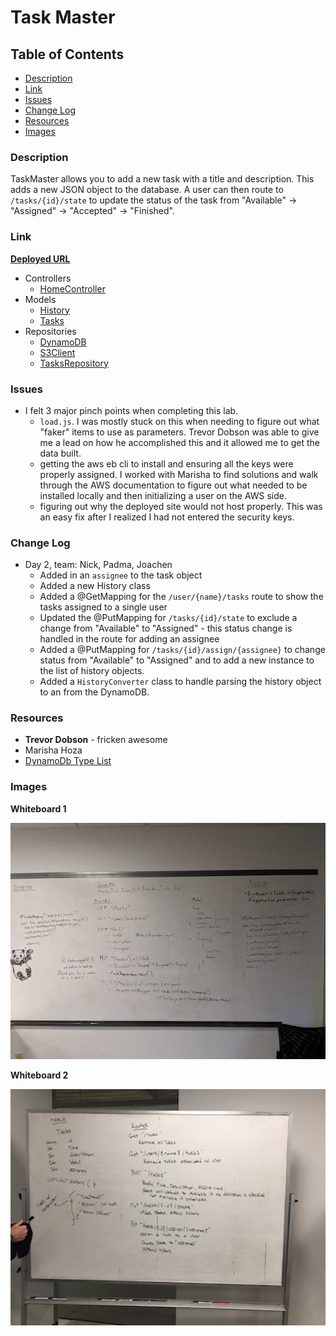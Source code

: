 # Task Master

## Table of Contents
* [Description](#description)
* [Link](#link)
* [Issues](#issues)
* [Change Log](#change)
* [Resources](#resources)
* [Images](#images)

### Description <a name="description"></a>
TaskMaster allows you to add a new task with a title and description. This adds a new JSON object to the database. A user can then route to `/tasks/{id}/state` to update the status of the task from "Available" -> "Assigned" -> "Accepted" -> "Finished".

### Link <a name="link"></a>
**[Deployed URL](http://taskmaster-env.3nz9fretef.us-west-2.elasticbeanstalk.com/)**

* Controllers
  * [HomeController](./src/main/java/com/nparo/TaskMaster/controllers/HomeController.java)
* Models
  * [History](./src/main/java/com/nparo/TaskMaster/models/History.java)
  * [Tasks](./src/main/java/com/nparo/TaskMaster/models/Tasks.java)
* Repositories
  * [DynamoDB](./src/main/java/com/nparo/TaskMaster/repository/DynamoDB.java)
  * [S3Client](./src/main/java/com/nparo/TaskMaster/repository/S3Client.java)
  * [TasksRepository](./src/main/java/com/nparo/TaskMaster/repository/TasksRepository.java)


### Issues <a name="issues"></a>
* I felt 3 major pinch points when completing this lab.
  * `load.js`. I was mostly stuck on this when needing to figure out what "faker" items to use as parameters. Trevor Dobson was able to give me a lead on how he accomplished this and it allowed me to get the data built.
  * getting the aws eb cli to install and ensuring all the keys were properly assigned. I worked with Marisha to find solutions and walk through the AWS documentation to figure out what needed to be installed locally and then initializing a user on the AWS side.
  * figuring out why the deployed site would not host properly. This was an easy fix after I realized I had not entered the security keys.
  
### Change Log <a name="change"></a>
* Day 2, team: Nick, Padma, Joachen
  * Added in an `assignee` to the task object
  * Added a new History class
  * Added a @GetMapping for the `/user/{name}/tasks` route to show the tasks assigned to a single user
  * Updated the @PutMapping for `/tasks/{id}/state` to exclude a change from "Available" to "Assigned" - this status change is handled in the route for adding an assignee
  * Added a @PutMapping for `/tasks/{id}/assign/{assignee}` to change status from "Available" to "Assigned" and to add a new instance to the list of history objects.
  * Added a `HistoryConverter` class to handle parsing the history object to an from the DynamoDB.

### Resources <a name="resources"></a>
* **Trevor Dobson** - fricken awesome
* Marisha Hoza
* [DynamoDb Type List](https://stackoverflow.com/questions/45695830/dynamodb-list-type)

### Images <a name="images"></a>
**Whiteboard 1**

![white board 1](./src/main/resources/static/whiteboard1.jpg)

**Whiteboard 2**

![white board 2](./src/main/resources/static/whiteboard2.jpg)

